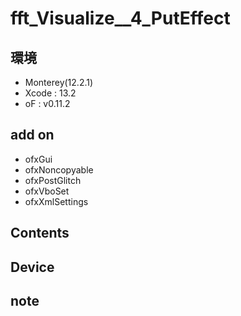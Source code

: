 # fft_Visualize__4_PutEffect #

## 環境 ##
*	Monterey(12.2.1)
*	Xcode : 13.2
*	oF : v0.11.2

## add on ##
*	ofxGui
*	ofxNoncopyable
*	ofxPostGlitch
*	ofxVboSet
*	ofxXmlSettings


## Contents ##

## Device ##


## note ##






